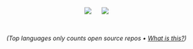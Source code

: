 <div align="center">
  <br/><br/>
  
  <img align="center" src="https://github-readme-stats.vercel.app/api?username=eleanorlm&theme=onedark&count_private=true&show_icons=true&hide=stars" />
  &nbsp;&nbsp;&nbsp;&nbsp;
  <img align="center" src="https://github-readme-stats.vercel.app/api/top-langs/?username=eleanorlm&theme=onedark&langs_count=10&layout=compact" />
  
  <br/><br/>
  <i>(Top languages only counts open source repos • <a href="https://github.com/anuraghazra/github-readme-stats">What is this?</a>)</i>
</div>


<!--
- 🔭 I’m currently working on ...
- 🌱 I’m currently learning ...
- 📫 How to reach me: ...
- 😄 Pronouns: ...
- ⚡ Fun fact: ...
-->
